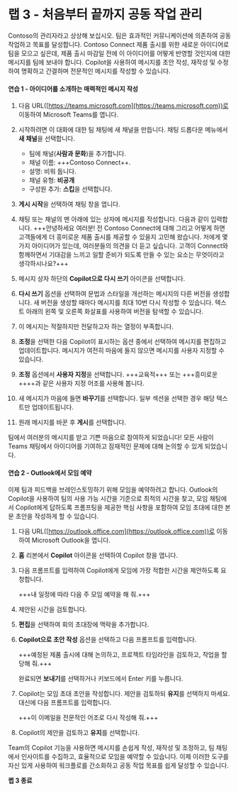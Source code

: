 # 랩 3 - 처음부터 끝까지 공동 작업 관리

Contoso의 관리자라고 상상해 보십시오. 팀은 효과적인 커뮤니케이션에 의존하여 공동 작업하고 목표를 달성합니다. Contoso Connect 제품 출시를 위한 새로운 아이디어로 팀을 모으고 싶은데, 제품 출시 마감일 전에 이 아이디어를 어떻게 반영할 것인지에 대한 메시지를 팀에 보내야 합니다. Copilot을 사용하여 메시지를 초안 작성, 재작성 및 수정하여 명확하고 간결하며 전문적인 메시지를 작성할 수 있습니다.

#### 연습 1 - 아이디어를 소개하는 매력적인 메시지 작성

1. 다음 URL([https://teams.microsoft.com](https://teams.microsoft.com))로 이동하여 Microsoft Teams를 엽니다.

1. 시작하려면 이 대화에 대한 팀 채팅에 새 채널을 만듭니다. 채팅 드롭다운 메뉴에서 **새 채널**을 선택합니다.

    - 팀에 채널(**사람과 문화**)을 추가합니다.
    - 채널 이름: +++Contoso Connect++.
    - 설명: 비워 둡니다.
    - 채널 유형: **비공개**
    - 구성원 추가: **스킵**을 선택합니다.

1. **게시 시작**을 선택하여 채팅 창을 엽니다.

1. 채팅 또는 채널의 맨 아래에 있는 상자에 메시지를 작성합니다. 다음과 같이 입력합니다. +++안녕하세요 여러분! 전 Contoso Connect에 대해 그리고 어떻게 하면 고객들에게 더 흥미로운 제품 출시를 제공할 수 있을지 고민해 왔습니다. 저에게 몇 가지 아이디어가 있는데, 여러분들의 의견을 더 듣고 싶습니다. 고객이 Connect와 함께하면서 기대감을 느끼고 일할 준비가 되도록 만들 수 있는 요소는 무엇이라고 생각하시나요?+++

1. 메시지 상자 하단의 **Copilot으로 다시 쓰기** 아이콘을 선택합니다.

1. **다시 쓰기** 옵션을 선택하여 문법과 스타일을 개선하는 메시지의 다른 버전을 생성합니다. 새 버전을 생성할 때마다 메시지를 최대 10번 다시 작성할 수 있습니다. 텍스트 아래의 왼쪽 및 오른쪽 화살표를 사용하여 버전을 탐색할 수 있습니다.

1. 이 메시지는 적절하지만 전달하고자 하는 열정이 부족합니다.

1. **조정**을 선택한 다음 Copilot이 표시하는 옵션 중에서 선택하여 메시지를 편집하고 업데이트합니다. 메시지가 여전히 마음에 들지 않으면 메시지를 사용자 지정할 수 있습니다.

1. **조정** 옵션에서 **사용자 지정**을 선택합니다. +++교육적+++ 또는 +++흥미로운++++과 같은 사용자 지정 어조를 사용해 봅니다.

1. 새 메시지가 마음에 들면 **바꾸기**를 선택합니다. 일부 섹션을 선택한 경우 해당 텍스트만 업데이트됩니다.

1. 원래 메시지를 바꾼 후 **게시**를 선택합니다.

팀에서 여러분의 메시지를 받고 기쁜 마음으로 참여하게 되었습니다! 모든 사람이 Teams 채팅에서 아이디어를 기여하고 잠재적인 문제에 대해 논의할 수 있게 되었습니다.

#### 연습 2 - Outlook에서 모임 예약

이제 팀과 피드백을 브레인스토밍하기 위해 모임을 예약하려고 합니다. Outlook의 Copilot을 사용하여 팀의 사용 가능 시간을 기준으로 최적의 시간을 찾고, 모임 채팅에서 Copilot에게 답하도록 프롬프팅을 제공한 핵심 사항을 포함하여 모임 초대에 대한 본문 초안을 작성하게 할 수 있습니다.

1. 다음 URL([https://outlook.office.com](https://outlook.office.com))로 이동하여 Microsoft Outlook을 엽니다.

1. **홈** 리본에서 **Copilot** 아이콘을 선택하여 Copilot 창을 엽니다.

1. 다음 프롬프트를 입력하여 Copilot에게 모임에 가장 적합한 시간을 제안하도록 요청합니다.

    +++내 일정에 따라 다음 주 모임 예약을 해 줘.+++

1. 제안된 시간을 검토합니다.

1. **편집**을 선택하여 회의 초대장에 맥락을 추가합니다.

1. **Copilot으로 초안 작성** 옵션을 선택하고 다음 프롬프트를 입력합니다.

    +++예정된 제품 출시에 대해 논의하고, 프로젝트 타임라인을 검토하고, 작업을 할당해 줘.+++

    완료되면 **보내기**를 선택하거나 키보드에서 Enter 키를 누릅니다.

1. Copilot는 모임 초대 초안을 작성합니다. 제안을 검토하되 **유지**를 선택하지 마세요. 대신에 다음 프롬프트를 입력합니다.

    +++이 이메일을 전문적인 어조로 다시 작성해 줘.+++

1. Copilot의 제안을 검토하고 **유지**를 선택합니다.

Team의 Copilot 기능을 사용하면 메시지를 손쉽게 작성, 재작성 및 조정하고, 팀 채팅에서 인사이트를 수집하고, 효율적으로 모임을 예약할 수 있습니다. 이제 이러한 도구를 자신 있게 사용하여 워크플로를 간소화하고 공동 작업 목표를 쉽게 달성할 수 있습니다.

**랩 3 종료**